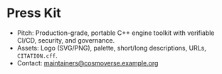 
# Press Kit
- Pitch: Production-grade, portable C++ engine toolkit with verifiable CI/CD, security, and governance.
- Assets: Logo (SVG/PNG), palette, short/long descriptions, URLs, `CITATION.cff`.
- Contact: maintainers@cosmoverse.example.org
